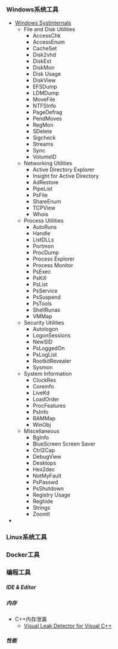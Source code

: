 ### Windows系统工具
* [Windows Systinternals](https://docs.microsoft.com/en-us/sysinternals/)
  * File and Disk Utilities
    * AccessChk
    * AccessEnum
    * CacheSet
    * Disk2vhd
    * DiskExt
    * DiskMon
    * Disk Usage
    * DiskView
    * EFSDump
    * LDMDump
    * MoveFile
    * NTFSInfo
    * PageDefrag
    * PendMoves
    * RegMon
    * SDelete
    * Sigcheck
    * Streams
    * Sync
    * VolumeID
  * Networking Utilities
    * Active Directory Explorer
    * Insight for Active Directory
    * AdRestore
    * PipeList
    * PsFile
    * ShareEnum
    * TCPView
    * Whois
  * Process Utilities
    * AutoRuns
    * Handle
    * ListDLLs
    * Portmon
    * ProcDump
    * Process Explorer
    * Process Monitor
    * PsExec
    * PsKill
    * PsList
    * PsService
    * PsSuspend
    * PsTools
    * ShellRunas
    * VMMap
  * Security Utilities
    * Autologon
    * LogonSessions
    * NewSID
    * PsLoggedOn
    * PsLogList
    * RootkitRevealer
    * Sysmon
  * System Information
    * ClockRes
    * Coreinfo
    * LiveKd
    * LoadOrder
    * ProcFeatures
    * PsInfo
    * RAMMap
    * WinObj
  * Miscellaneous 
    * BgInfo
    * BlueScreen Screen Saver
    * Ctrl2Cap
    * DebugView
    * Desktops
    * Hex2dec
    * NotMyFault
    * PsPasswd
    * PsShutdown
    * Registry Usage
    * Reghide
    * Strings
    * Zoomlt
* 
### Linux系统工具

###  Docker工具

### 编程工具

##### IDE & Editor

##### 内存
* C++内存泄漏
  * [Visual Leak Detector for Visual C++](https://marketplace.visualstudio.com/items?itemName=ArkadyShapkin.VisualLeakDetectorforVisualC)

##### 性能
